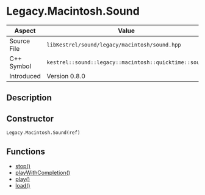 # Legacy.Macintosh.Sound
| Aspect | Value |
| --- | --- |
| Source File | `libKestrel/sound/legacy/macintosh/sound.hpp` |
| C++ Symbol | `kestrel::sound::legacy::macintosh::quicktime::sound` |
| Introduced | Version 0.8.0 |
## Description

## Constructor
```
Legacy.Macintosh.Sound(ref)
```
## Functions

 - [stop()](stop.md)
 - [playWithCompletion()](playWithCompletion.md)
 - [play()](play.md)
 - [load()](load.md)
